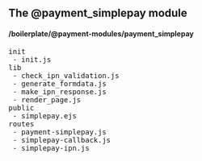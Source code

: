 ## The @payment_simplepay module
#### /boilerplate/@payment-modules/payment_simplepay
<pre>
init
 - init.js
lib
 - check_ipn_validation.js
 - generate_formdata.js
 - make_ipn_response.js
 - render_page.js
public
 - simplepay.ejs
routes
 - payment-simplepay.js
 - simplepay-callback.js
 - simplepay-ipn.js
</pre>

